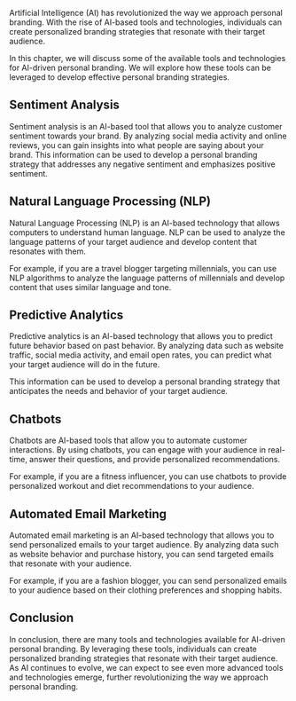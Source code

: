 
Artificial Intelligence (AI) has revolutionized the way we approach personal branding. With the rise of AI-based tools and technologies, individuals can create personalized branding strategies that resonate with their target audience.

In this chapter, we will discuss some of the available tools and technologies for AI-driven personal branding. We will explore how these tools can be leveraged to develop effective personal branding strategies.

Sentiment Analysis
------------------

Sentiment analysis is an AI-based tool that allows you to analyze customer sentiment towards your brand. By analyzing social media activity and online reviews, you can gain insights into what people are saying about your brand. This information can be used to develop a personal branding strategy that addresses any negative sentiment and emphasizes positive sentiment.

Natural Language Processing (NLP)
---------------------------------

Natural Language Processing (NLP) is an AI-based technology that allows computers to understand human language. NLP can be used to analyze the language patterns of your target audience and develop content that resonates with them.

For example, if you are a travel blogger targeting millennials, you can use NLP algorithms to analyze the language patterns of millennials and develop content that uses similar language and tone.

Predictive Analytics
--------------------

Predictive analytics is an AI-based technology that allows you to predict future behavior based on past behavior. By analyzing data such as website traffic, social media activity, and email open rates, you can predict what your target audience will do in the future.

This information can be used to develop a personal branding strategy that anticipates the needs and behavior of your target audience.

Chatbots
--------

Chatbots are AI-based tools that allow you to automate customer interactions. By using chatbots, you can engage with your audience in real-time, answer their questions, and provide personalized recommendations.

For example, if you are a fitness influencer, you can use chatbots to provide personalized workout and diet recommendations to your audience.

Automated Email Marketing
-------------------------

Automated email marketing is an AI-based technology that allows you to send personalized emails to your target audience. By analyzing data such as website behavior and purchase history, you can send targeted emails that resonate with your audience.

For example, if you are a fashion blogger, you can send personalized emails to your audience based on their clothing preferences and shopping habits.

Conclusion
----------

In conclusion, there are many tools and technologies available for AI-driven personal branding. By leveraging these tools, individuals can create personalized branding strategies that resonate with their target audience. As AI continues to evolve, we can expect to see even more advanced tools and technologies emerge, further revolutionizing the way we approach personal branding.
